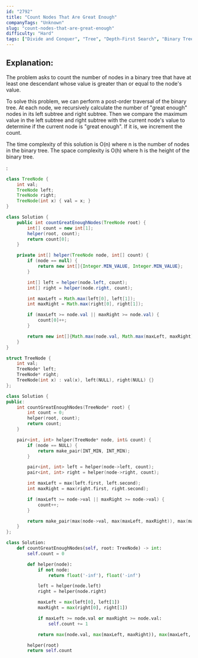 ```yaml
---
id: "2792"
title: "Count Nodes That Are Great Enough"
companyTags: "Unknown"
slug: "count-nodes-that-are-great-enough"
difficulty: "Hard"
tags: ["Divide and Conquer", "Tree", "Depth-First Search", "Binary Tree"]
---
```


## Explanation:

The problem asks to count the number of nodes in a binary tree that have at least one descendant whose value is greater than or equal to the node's value. 

To solve this problem, we can perform a post-order traversal of the binary tree. At each node, we recursively calculate the number of "great enough" nodes in its left subtree and right subtree. Then we compare the maximum value in the left subtree and right subtree with the current node's value to determine if the current node is "great enough". If it is, we increment the count.

The time complexity of this solution is O(n) where n is the number of nodes in the binary tree. The space complexity is O(h) where h is the height of the binary tree.

:

```java
class TreeNode {
    int val;
    TreeNode left;
    TreeNode right;
    TreeNode(int x) { val = x; }
}

class Solution {
    public int countGreatEnoughNodes(TreeNode root) {
        int[] count = new int[1];
        helper(root, count);
        return count[0];
    }

    private int[] helper(TreeNode node, int[] count) {
        if (node == null) {
            return new int[]{Integer.MIN_VALUE, Integer.MIN_VALUE};
        }

        int[] left = helper(node.left, count);
        int[] right = helper(node.right, count);

        int maxLeft = Math.max(left[0], left[1]);
        int maxRight = Math.max(right[0], right[1]);

        if (maxLeft >= node.val || maxRight >= node.val) {
            count[0]++;
        }

        return new int[]{Math.max(node.val, Math.max(maxLeft, maxRight)), Math.max(maxLeft, maxRight)};
    }
}
```

```cpp
struct TreeNode {
    int val;
    TreeNode* left;
    TreeNode* right;
    TreeNode(int x) : val(x), left(NULL), right(NULL) {}
};

class Solution {
public:
    int countGreatEnoughNodes(TreeNode* root) {
        int count = 0;
        helper(root, count);
        return count;
    }

    pair<int, int> helper(TreeNode* node, int& count) {
        if (node == NULL) {
            return make_pair(INT_MIN, INT_MIN);
        }

        pair<int, int> left = helper(node->left, count);
        pair<int, int> right = helper(node->right, count);

        int maxLeft = max(left.first, left.second);
        int maxRight = max(right.first, right.second);

        if (maxLeft >= node->val || maxRight >= node->val) {
            count++;
        }

        return make_pair(max(node->val, max(maxLeft, maxRight)), max(maxLeft, maxRight));
    }
};
```

```python
class Solution:
    def countGreatEnoughNodes(self, root: TreeNode) -> int:
        self.count = 0

        def helper(node):
            if not node:
                return float('-inf'), float('-inf')

            left = helper(node.left)
            right = helper(node.right)

            maxLeft = max(left[0], left[1])
            maxRight = max(right[0], right[1])

            if maxLeft >= node.val or maxRight >= node.val:
                self.count += 1

            return max(node.val, max(maxLeft, maxRight)), max(maxLeft, maxRight)

        helper(root)
        return self.count
```